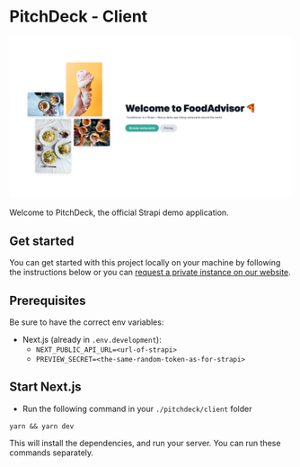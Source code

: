 # PitchDeck - Client

![PitchDeck](../pitchdeck.png)

Welcome to PitchDeck, the official Strapi demo application.

## Get started

You can get started with this project locally on your machine by following the instructions below or you can [request a private instance on our website](https://strapi.io/demo).

## Prerequisites

Be sure to have the correct env variables:

- Next.js (already in `.env.development`):
  - `NEXT_PUBLIC_API_URL=<url-of-strapi>`
  - `PREVIEW_SECRET=<the-same-random-token-as-for-strapi>`


## Start Next.js

- Run the following command in your `./pitchdeck/client` folder

```
yarn && yarn dev
```

This will install the dependencies, and run your server. You can run these commands separately.